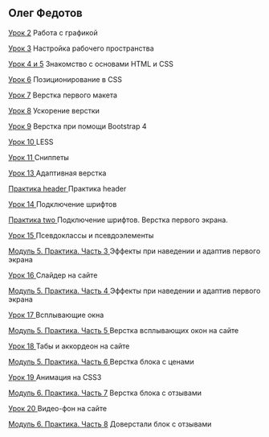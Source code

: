 ## Олег Федотов

[Урок 2](https://github.com/creatads/lesson-2 "https://github.com/creatads/lesson-2") Работа с графикой

[Урок 3](https://github.com/creatads/lesson-3 "https://github.com/creatads/lesson-3") Настройка рабочего пространства

[Урок 4 и 5](https://github.com/creatads/lesson-4 "https://github.com/creatads/lesson-4") Знакомство с основами HTML и CSS  

[Урок 6](https://github.com/creatads/lesson-6 "https://github.com/creatads/lesson-6") Позиционирование в CSS 

[Урок 7](https://github.com/creatads/lesson-7 "https://github.com/creatads/lesson-7") Верстка первого макета

[Урок 8](https://github.com/creatads/lesson-8 "https://github.com/creatads/lesson-8") Ускорение верстки

[Урок 9](https://github.com/creatads/lesson-9 "https://github.com/creatads/lesson-9") Верстка при помощи Bootstrap 4

[Урок 10 ](https://github.com/creatads/lesson-10 "https://github.com/creatads/lesson-10") LESS

[Урок 11 ](https://github.com/creatads/lesson-11 "https://github.com/creatads/lesson-11") Сниппеты 

[Урок 13 ](https://github.com/creatads/lesson-13 "https://github.com/creatads/lesson-13") Адаптивная верстка 

[Практика header ](https://github.com/creatads/praktika-header "https://github.com/creatads/praktika-header") Практика header 

[Урок 14 ](https://github.com/creatads/lesson-14 "https://github.com/creatads/lesson-14") Подключение шрифтов

[Практика two ](https://github.com/creatads/praktika-two "https://github.com/creatads/praktika-two") Подключение шрифтов. Верстка первого экрана.

[Урок 15 ](https://github.com/creatads/lesson-15 "https://github.com/creatads/lesson-15") Псевдоклассы и псевдоэлементы

[Модуль 5. Практика. Часть 3 ](https://github.com/creatads/praktika-3 "https://github.com/creatads/praktika-3") Эффекты при наведении и адаптив первого экрана

[Урок 16 ](https://github.com/creatads/lesson-16 "https://github.com/creatads/lesson-16") Слайдер на сайте 

[Модуль 5. Практика. Часть 4 ](https://github.com/creatads/praktika-3 "https://github.com/creatads/praktika-3") Эффекты при наведении и адаптив первого экрана

[Урок 17 ](https://github.com/creatads/lesson-17 "https://github.com/creatads/lesson-17") Всплывающие окна

[Модуль 5. Практика. Часть 5 ](https://github.com/creatads/praktika-3 "https://github.com/creatads/praktika-3") Верстка всплывающих окон на сайте

[Урок 18 ](https://github.com/creatads/lesson-18 "https://github.com/creatads/lesson-18") Табы и аккордеон на сайте

[Модуль 5. Практика. Часть 6 ](https://github.com/creatads/praktika-3 "https://github.com/creatads/praktika-3") Верстка блока с ценами

[Урок 19 ](https://github.com/creatads/lesson-18 "https://github.com/creatads/lesson-18") Анимация на CSS3

[Модуль 6. Практика. Часть 7](https://github.com/creatads/praktika-3 "https://github.com/creatads/praktika-3") Верстка блока с отзывами

[Урок 20 ](https://github.com/creatads/lesson-20 "https://github.com/creatads/lesson-18")Видео-фон на сайте

[Модуль 6. Практика. Часть 8](https://github.com/creatads/praktika-3 "https://github.com/creatads/praktika-3") Доверстали блок с отзывами

